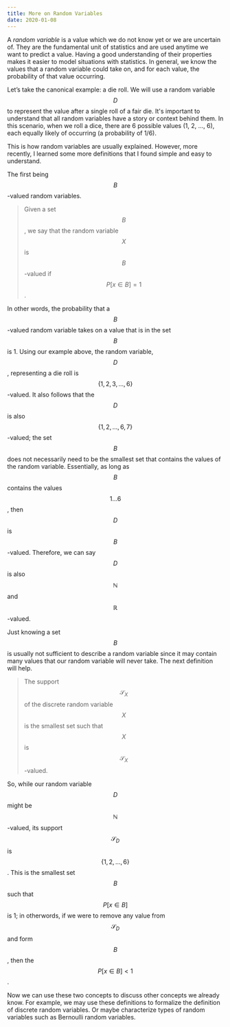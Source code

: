 ```yaml
---
title: More on Random Variables
date: 2020-01-08
---
```


A *random variable* is a value which we do not know yet or we are uncertain of. They are the fundamental unit of statistics and are used anytime we want to predict a value. Having a good understanding of their properties makes it easier to model situations with statistics. In general, we know the values that a random variable could take on, and for each value, the probability of that value occurring.

Let’s take the canonical example: a die roll. We will use a random variable $$D$$ to represent the value after a single roll of a fair die. It's important to understand that all random variables have a story or context behind them. In this scenario, when we roll a dice, there are 6 possible values (1, 2, ..., 6), each equally likely of occurring (a probability of 1/6).

This is how random variables are usually explained. However, more recently, I learned some more definitions that I found simple and easy to understand.

The first being $$B$$-valued random variables.

> Given a set $$B$$, we say that the random variable $$X$$ is $$B$$-valued if $$P[x \in B] = 1$$.

In other words, the probability that a $$B$$-valued random variable takes on a value that is in the set $$B$$ is 1. Using our example above, the random variable, $$D$$, representing a die roll is $$\{1, 2, 3, ..., 6\}$$-valued. It also follows that the $$D$$ is also $$\{1, 2, ..., 6, 7\}$$-valued; the set $$B$$ does not necessarily need to be the smallest set that contains the values of the random variable. Essentially, as long as $$B$$ contains the values $$1...6$$, then $$D$$ is $$B$$-valued. Therefore, we can say $$D$$ is also $$\mathbb{N}$$ and $$\mathbb{R}$$-valued.

Just knowing a set $$B$$ is usually not sufficient to describe a random variable since it may contain many values that our random variable will never take. The next definition will help.

> The support $$\mathcal{S}_X$$ of the discrete random variable $$X$$ is the smallest set such that $$X$$ is $$\mathcal{S}_X$$-valued.

So, while our random variable $$D$$ might be $$\mathbb{N}$$-valued, its support $$\mathcal{S}_D$$ is $$\{1, 2, ..., 6\}$$. This is the smallest set $$B$$ such that $$P[x \in B]$$ is 1; in otherwords, if we were to remove any value from $$\mathcal{S}_D$$ and form $$B$$, then the $$P[x \in B] < 1$$.

Now we can use these two concepts to discuss other concepts we already know. For example, we may use these definitions to formalize the definition of discrete random variables. Or maybe characterize types of random variables such as Bernoulli random variables.

